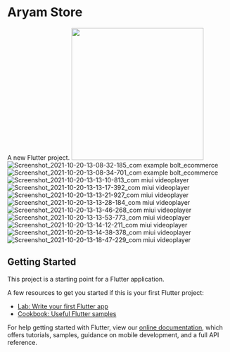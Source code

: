 # Aryam Store

A new Flutter project.
<img src="https://your-image-url.type](https://user-images.githubusercontent.com/73830725/138084427-47211591-d19d-4cd1-a13e-3cea98a341af.jpg" width="300" height="300"/>
![Screenshot_2021-10-20-13-08-32-185_com example bolt_ecommerce](https://user-images.githubusercontent.com/73830725/138084541-f0ca6c4a-3139-441d-8707-63dac76fdc43.jpg)
![Screenshot_2021-10-20-13-08-34-701_com example bolt_ecommerce](https://user-images.githubusercontent.com/73830725/138084629-0decca5e-e90d-4a9d-9d6b-3f19004b863c.jpg)
![Screenshot_2021-10-20-13-13-10-813_com miui videoplayer](https://user-images.githubusercontent.com/73830725/138084660-6875a669-772c-4b24-a6e7-fda76fccf474.jpg)
![Screenshot_2021-10-20-13-13-17-392_com miui videoplayer](https://user-images.githubusercontent.com/73830725/138084678-e38ac463-af84-4784-adb0-f7f36c49d051.jpg)
![Screenshot_2021-10-20-13-13-21-927_com miui videoplayer](https://user-images.githubusercontent.com/73830725/138084687-dee8b7e4-7e49-477b-938b-f0654956de96.jpg)
![Screenshot_2021-10-20-13-13-28-184_com miui videoplayer](https://user-images.githubusercontent.com/73830725/138084795-34e12c66-a627-4608-b788-051883d981be.jpg)
![Screenshot_2021-10-20-13-13-46-268_com miui videoplayer](https://user-images.githubusercontent.com/73830725/138084807-18812874-62dc-47cd-ba9d-ca0f69a092f8.jpg)
![Screenshot_2021-10-20-13-13-53-773_com miui videoplayer](https://user-images.githubusercontent.com/73830725/138084817-4a2419d8-091f-4a4c-b534-538d24cb3caa.jpg)
![Screenshot_2021-10-20-13-14-12-211_com miui videoplayer](https://user-images.githubusercontent.com/73830725/138084828-85000cb0-7b18-4680-aec4-2e731c8ff090.jpg)
![Screenshot_2021-10-20-13-14-38-378_com miui videoplayer](https://user-images.githubusercontent.com/73830725/138084834-3a5c91d8-3ec7-459d-b275-654202ef159b.jpg)
![Screenshot_2021-10-20-13-18-47-229_com miui videoplayer](https://user-images.githubusercontent.com/73830725/138084841-cfb1e079-55a2-4bc3-805a-4f5bcc592cf5.jpg)



## Getting Started

This project is a starting point for a Flutter application.

A few resources to get you started if this is your first Flutter project:

- [Lab: Write your first Flutter app](https://flutter.dev/docs/get-started/codelab)
- [Cookbook: Useful Flutter samples](https://flutter.dev/docs/cookbook)

For help getting started with Flutter, view our
[online documentation](https://flutter.dev/docs), which offers tutorials,
samples, guidance on mobile development, and a full API reference.
